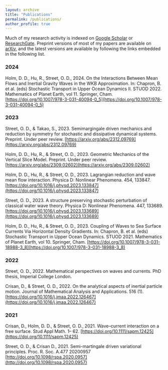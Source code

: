 ```yaml
---
layout: archive
title: "Publications"
permalink: /publications/
author_profile: true
---
```


Much of my research activity is indexed on [Google Scholar](https://scholar.google.com/citations?user=kUSX6JcAAAAJ&hl=en) or [ResearchGate](https://www.researchgate.net/profile/Oliver-Street-3). Preprint versions of most of my papers are available on [arXiv](http://arxiv.org/a/street_o_1), and the latest versions are available by following the links embedded in the following list.

### 2024

Holm, D. D., Hu, R., Street, O. D., 2024. On the Interactions Between Mean Flows and Inertial Gravity Waves in the WKB Approximation. In: Chapron, B. et al. (eds) Stochastic Transport in Upper Ocean Dynamics II. STUOD 2022. Mathematics of Planet Earth, vol 11. Springer, Cham. [https://doi.org/10.1007/978-3-031-40094-0_5](https://doi.org/10.1007/978-3-031-40094-0_5)

### 2023

Street, O. D., & Takao, S., 2023. Semimargingale driven mechanics and reduction by symmetry for stochastic and dissipative dynamical systems. Preprint. Under peer review. [https://arxiv.org/abs/2312.09769](https://arxiv.org/abs/2312.09769)

Holm, D. D., Hu, R., & Street, O. D., 2023. Geometric Mechanics of the Vertical Slice Model. Preprint. Under peer review. [https://arxiv.org/abs/2309.02602](https://arxiv.org/abs/2309.02602)

Holm, D. D., Hu, R., & Street, O. D., 2023. Lagrangian reduction and wave mean flow interaction. Physica D: Nonlinear Phenomena. 454, 133847. [https://doi.org/10.1016/j.physd.2023.133847](https://doi.org/10.1016/j.physd.2023.133847)

Street, O. D., 2023. A structure preserving stochastic perturbation of classical water wave theory. Physica D: Nonlinear Phenomena. 447, 133689. [https://doi.org/10.1016/j.physd.2023.133689](https://doi.org/10.1016/j.physd.2023.133689)

Holm, D. D., Hu, R., & Street, O. D., 2023. Coupling of Waves to Sea Surface Currents Via Horizontal Density Gradients. In: Chapron, B. et al. (eds) Stochastic Transport in Upper Ocean Dynamics. STUOD 2021. Mathematics of Planet Earth, vol 10. Springer, Cham. [https://doi.org/10.1007/978-3-031-18988-3_8](https://doi.org/10.1007/978-3-031-18988-3_8)

### 2022

Street, O. D., 2022. Mathematical perspectives on waves and currents. PhD thesis, Imperial College London.

Crisan, D., & Street, O. D., 2022. On the analytical aspects of inertial particle motion. Journal of Mathematical Analysis and Applications. 516 (1). [https://doi.org/10.1016/j.jmaa.2022.126467](https://doi.org/10.1016/j.jmaa.2022.126467)

### 2021

Crisan, D., Holm, D. D., & Street, O. D., 2021. Wave–current interaction on a free surface. Stud Appl Math. 1– 62. [https://doi.org/10.1111/sapm.12425](https://doi.org/10.1111/sapm.12425)

Street, O. D., & Crisan D., 2021. Semi-martingale driven variational principles. Proc. R. Soc. A.477 20200957 [http://doi.org/10.1098/rspa.2020.0957](http://doi.org/10.1098/rspa.2020.0957)
